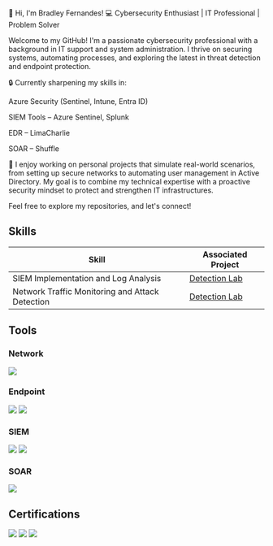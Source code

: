 👋 Hi, I'm Bradley Fernandes!
💻 Cybersecurity Enthusiast | IT Professional | Problem Solver

Welcome to my GitHub! I'm a passionate cybersecurity professional with a background in IT support and system administration. I thrive on securing systems, automating processes, and exploring the latest in threat detection and endpoint protection.

🔒 Currently sharpening my skills in:

Azure Security (Sentinel, Intune, Entra ID)

SIEM Tools – Azure Sentinel, Splunk

EDR – LimaCharlie

SOAR – Shuffle

🚀 I enjoy working on personal projects that simulate real-world scenarios, from setting up secure networks to automating user management in Active Directory. My goal is to combine my technical expertise with a proactive security mindset to protect and strengthen IT infrastructures.

Feel free to explore my repositories, and let's connect!

## Skills

| Skill                                         | Associated Project         |
|-----------------------------------------------|----------------------------|
| SIEM Implementation and Log Analysis          | <a href="https://google.com">Detection Lab</a>|
| Network Traffic Monitoring and Attack Detection | <a href="https://google.com">Detection Lab</a>|


## Tools
### Network
<div>
    <img src="https://img.shields.io/badge/-Wireshark-1679A7?&style=for-the-badge&logo=Wireshark&logoColor=white" />
</div>

### Endpoint
<div>
    <img src="https://img.shields.io/badge/-Microsoft_Defender_for_Endpoint-00A4EF?&style=for-the-badge&logo=Microsoft&logoColor=white" />
    <img src="https://img.shields.io/badge/-LimaCharlie-000000?&style=for-the-badge" /> </div>
</div>

### SIEM
<div>
    <img src="https://img.shields.io/badge/-Microsoft_Sentinel-0078D4?&style=for-the-badge&logo=Microsoft&logoColor=white" />
    <img src="https://img.shields.io/badge/-Splunk-000000?&style=for-the-badge&logo=Splunk&logoColor=white" />
</div>

### SOAR
<div>
 <img src="https://img.shields.io/badge/-Shuffle-000000?&style=for-the-badge" /> 
</div>

## Certifications
<div>
<img src="https://img.shields.io/badge/-Security%2B-FF0000?&style=for-the-badge&logo=CompTIA&logoColor=white" />
<img src="https://img.shields.io/badge/Google%20IT%20Support%20Professional%20Certificate-4285F4?style=for-the-badge&logo=Google&logoColor=white" />
<img src="https://img.shields.io/badge/-A%2B-4D4D4D?&style=for-the-badge&logo=CompTIA&logoColor=white" />
</div>


